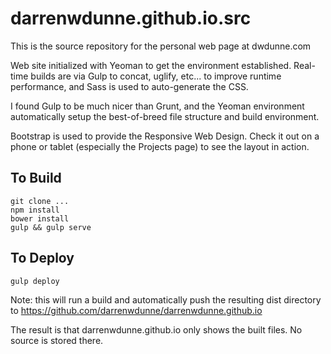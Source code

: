 # darrenwdunne.github.io.src

This is the source repository for the personal web page at dwdunne.com

Web site initialized with Yeoman to get the environment established. Real-time builds are via Gulp to concat, uglify, etc... to improve runtime performance, and Sass is used to auto-generate the CSS.  

I found Gulp to be much nicer than Grunt, and the Yeoman environment automatically setup the best-of-breed file structure and build environment.

Bootstrap is used to provide the Responsive Web Design. Check it out on a phone or tablet (especially the Projects page)
to see the layout in action.


## To Build

```
git clone ...
npm install
bower install
gulp && gulp serve
```

## To Deploy
```
gulp deploy
```
Note: this will run a build and automatically push the resulting dist directory to
https://github.com/darrenwdunne/darrenwdunne.github.io  

The result is that darrenwdunne.github.io only shows the built files. No source is stored there.
